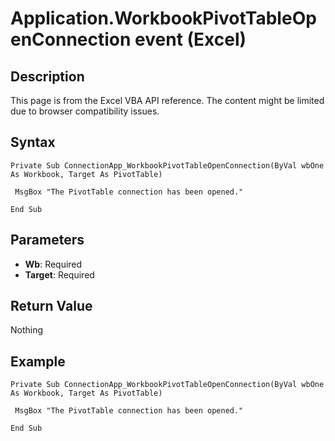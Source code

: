 # Application.WorkbookPivotTableOpenConnection event (Excel)

## Description
This page is from the Excel VBA API reference. The content might be limited due to browser compatibility issues.

## Syntax
```vba
Private Sub ConnectionApp_WorkbookPivotTableOpenConnection(ByVal wbOne As Workbook, Target As PivotTable) 
 
 MsgBox "The PivotTable connection has been opened." 
 
End Sub
```

## Parameters
- **Wb**: Required
- **Target**: Required

## Return Value
Nothing

## Example
```vba
Private Sub ConnectionApp_WorkbookPivotTableOpenConnection(ByVal wbOne As Workbook, Target As PivotTable) 
 
 MsgBox "The PivotTable connection has been opened." 
 
End Sub
```

